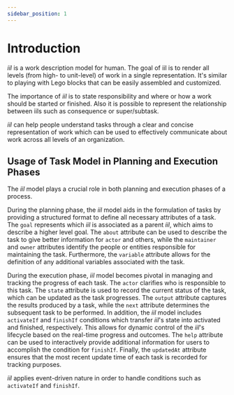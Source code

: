 ```yaml
---
sidebar_position: 1
---
```


# Introduction

*iil* is a work description model for human. 
The goal of iil is to render all levels (from high- to unit-level) of work in a single representation.
It's similar to playing with Lego blocks that can be easily assembled and customized.

The importance of *iil* is to state responsibility and where or how a work should be started or finished. Also it is possible to represent the relationship between iils such as consequence or super/subtask. 

*iil* can help people understand tasks through a clear and concise representation of work which can be used to effectively communicate about work across all levels of an organization.

## Usage of Task Model in Planning and Execution Phases

The *iil* model plays a crucial role in both planning and execution phases of a process.

During the planning phase, the *iil* model aids in the formulation of tasks by providing a structured format to define all necessary attributes of a task. The `goal` represents which *iil* is associated as a parent *iil*, which aims to describe a higher level goal. The `about` attribute can be used to describe the task to give better information for `actor` and others, while the `maintainer` and `owner` attributes identify the people or entities responsible for maintaining the task. Furthermore, the `variable` attribute allows for the definition of any additional variables associated with the task.

During the execution phase, *iil* model becomes pivotal in managing and tracking the progress of each task. The `actor` clarifies who is responsible to this task. The `state` attribute is used to record the current status of the task, which can be updated as the task progresses. The `output` attribute captures the results produced by a task, while the `next` attribute determines the subsequent task to be performed. In addition, the *iil* model includes `activateIf` and `finishIf` conditions which transfer *iil*'s state into activated and finished, respectively. This allows for dynamic control of the *iil*'s lifecycle based on the real-time progress and outcomes. The `help` attribute can be used to interactively provide additional information for users to accomplish the condition for `finishIf`. Finally, the `updatedAt` attribute ensures that the most recent update time of each task is recorded for tracking purposes.

*iil* applies event-driven nature in order to handle conditions such as `activateIf` and `finishIf`.

